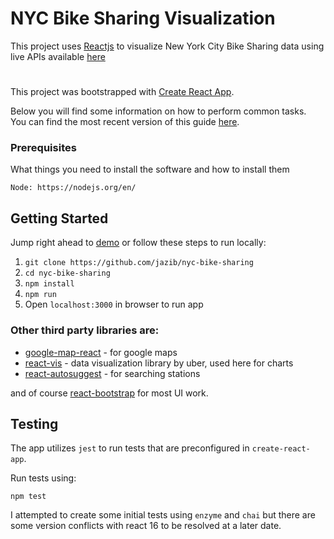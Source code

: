# NYC Bike Sharing Visualization



This project uses [Reactjs](https://reactjs.org/) to visualize New York City Bike Sharing data using live APIs available [here](https://github.com/NABSA/gbfs/blob/master/gbfs.md)

#
This project was bootstrapped with [Create React App](https://github.com/facebookincubator/create-react-app).

Below you will find some information on how to perform common tasks.<br>
You can find the most recent version of this guide [here](https://github.com/facebookincubator/create-react-app/blob/master/packages/react-scripts/template/README.md).

### Prerequisites

What things you need to install the software and how to install them

```
Node: https://nodejs.org/en/
```

## Getting Started
Jump right ahead to [demo](https://jazib.github.io/nyc-bike-sharing/) or follow these steps to run locally:

1. `git clone https://github.com/jazib/nyc-bike-sharing`
2. `cd nyc-bike-sharing`
3. `npm install`
4. `npm run`
5. Open `localhost:3000` in browser to run app


### Other third party libraries are:

- [google-map-react](https://github.com/istarkov/google-map-react) - for google maps
- [react-vis](https://github.com/uber/react-vis) - data visualization library by uber, used here for charts
- [react-autosuggest](https://github.com/moroshko/react-autosuggest) - for searching stations

and of course [react-bootstrap](https://react-bootstrap.github.io/) for most UI work.


## Testing
The app utilizes `jest` to run tests that are preconfigured in `create-react-app`.

Run tests using: 
```
npm test

```

I attempted to create some initial tests using `enzyme` and `chai` but there are some version conflicts with react 16 to be resolved at a later date.


